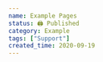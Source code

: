 ```yaml
---
name: Example Pages
status: 🖨 Published
category: Example
tags: ["Support"]
created_time: 2020-09-19
---
```


